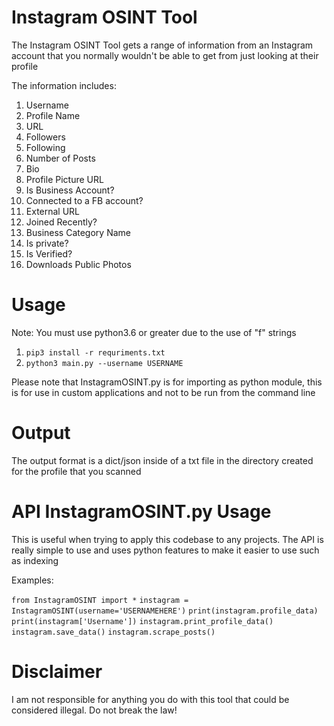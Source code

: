 # Instagram OSINT Tool


The Instagram OSINT Tool gets a range of information from an Instagram account that you normally wouldn't be able to get
from just looking at their profile

The information includes:


1. Username
2. Profile Name
3. URL
4. Followers
5. Following
6. Number of Posts
7. Bio
8. Profile Picture URL
9. Is Business Account?
10. Connected to a FB account?
11. External URL
12. Joined Recently?
13. Business Category Name
14. Is private?
15. Is Verified?
16. Downloads Public Photos

# Usage
Note: You must use python3.6 or greater due to the use of "f" strings

1. `pip3 install -r requriments.txt`
2. `python3 main.py --username USERNAME`


Please note that InstagramOSINT.py is for importing as python module, this is for use in custom applications and not to be run from the command line



# Output

The output format is a dict/json inside of a txt file in the directory created for the profile that you scanned


# API InstagramOSINT.py Usage

This is useful when trying to apply this codebase to any projects. The API is really simple to use and uses python features to make it easier to use such as indexing

Examples:

`from InstagramOSINT import *`
`instagram = InstagramOSINT(username='USERNAMEHERE')`
`print(instagram.profile_data)`
`print(instagram['Username'])`
`instagram.print_profile_data()`
`instagram.save_data()`
`instagram.scrape_posts()`



# Disclaimer 

I am not responsible for anything you do with this tool that could be considered illegal. Do not break the law!
